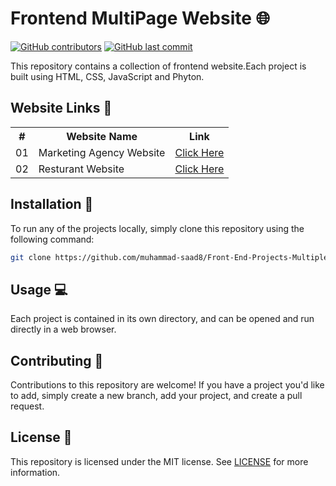 # Frontend MultiPage Website 🌐

[![GitHub contributors](https://img.shields.io/github/contributors/muhammad-saad8/Front-End-Projects-Multiple-Page-Website)](https://github.com/muhammad-saad8/Front-End-Projects-Multiple-Page-Website/graphs/contributors)
[![GitHub last commit](https://img.shields.io/github/last-commit/muhammad-saad8/Front-End-Projects-Multiple-Page-Website)](https://github.com/muhammad-saad8/Front-End-Projects-Multiple-Page-Website/commits/master)

This repository contains a collection of frontend website.Each project is built using HTML, CSS, JavaScript and Phyton.

## Website Links 📂

<table>
    <tr>
        <th>#</th>
        <th>Website Name</th>
        <th>Link</th>
    </tr>
    <tr>
        <td>01</td>
        <td>Marketing Agency Website</td>
        <td><a href="./Marketing Agency">Click Here</a></td>
    </tr>
    <tr>
        <td>02</td>
        <td>Resturant Website</td>
        <td><a href="./Resturant Website">Click Here</a></td>
    </tr>
</table>



## Installation 🚀

To run any of the projects locally, simply clone this repository using the following command:

```bash
git clone https://github.com/muhammad-saad8/Front-End-Projects-Multiple-Page-Website.git
```

## Usage 💻

Each project is contained in its own directory, and can be opened and run directly in a web browser.

## Contributing 🤝

Contributions to this repository are welcome! If you have a project you'd like to add, simply create a new branch, add your project, and create a pull request.

## License 📝

This repository is licensed under the MIT license. See [LICENSE](/LICENSE) for more information.
